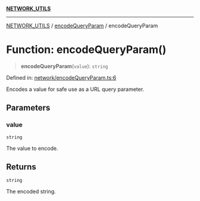 [**NETWORK_UTILS**](../../README.md)

***

[NETWORK_UTILS](../../README.md) / [encodeQueryParam](../README.md) / encodeQueryParam

# Function: encodeQueryParam()

> **encodeQueryParam**(`value`): `string`

Defined in: [network/encodeQueryParam.ts:6](https://github.com/dailker/everyutil/blob/7c30ec40bbb398255a9be572db0a537e8bcb9c11/src/network/encodeQueryParam.ts#L6)

Encodes a value for safe use as a URL query parameter.

## Parameters

### value

`string`

The value to encode.

## Returns

`string`

The encoded string.
